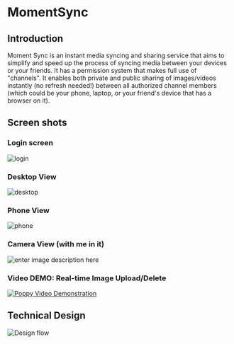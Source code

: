 # MomentSync

## Introduction
Moment Sync is an instant media syncing and sharing service that aims to simplify and speed up the process of syncing media between your devices or your friends. It has a permission system that makes full use of "channels". It enables both private and public sharing of images/videos instantly (no refresh needed!) between all authorized channel members (which could be your phone, laptop, or your friend's device that has a browser on it).

## Screen shots
### Login screen
![login](https://markyhzhang.com/static/img/momentsync/login.png)

### Desktop View
![desktop](https://markyhzhang.com/static/img/momentsync/desktop.png)

### Phone View

![phone](https://markyhzhang.com/static/img/momentsync/phone.jpg)

### Camera View (with me in it)
![enter image description here](https://markyhzhang.com/static/img/momentsync/camera.png)

### Video DEMO: Real-time Image Upload/Delete
[![Poppy Video Demonstration](https://img.youtube.com/vi/jdESAO8IoD0/0.jpg)](https://www.youtube.com/embed/jdESAO8IoD0)

## Technical Design
![Design flow](https://raw.githubusercontent.com/MarkYHZhang/markyhzhang.github.io/master/static/img/MomentSync.png)
